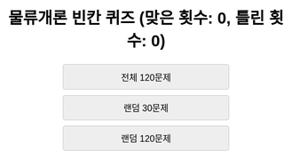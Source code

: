 <!DOCTYPE html>
<html lang="ko">
<head>
  <meta charset="UTF-8">
  <meta name="viewport" content="width=device-width, initial-scale=1.0">
  <title>물류개론 퀴즈</title>
  <style>
    :root {
      --bg-color: #ffffff;
      --text-color: #000000;
      --correct-color: green;
      --incorrect-color: red;
      --button-bg: #eeeeee;
      --input-bg: #ffffff;
    }

    @media (prefers-color-scheme: dark) {
      :root {
        --bg-color: #121212;
        --text-color: #ffffff;
        --correct-color: #66ff66;
        --incorrect-color: #ff6666;
        --button-bg: #1e1e1e;
        --input-bg: #1c1c1c;
      }
    }

    html, body {
      margin: 0;
      padding: 0;
      font-family: Arial, sans-serif;
      background-color: var(--bg-color);
      color: var(--text-color);
      text-align: center;
      padding: 1rem;
      -webkit-text-size-adjust: none;
    }

    h1 {
      font-size: 1.8rem;
      margin-bottom: 1.5rem;
    }

    .question-box {
      margin-bottom: 2rem;
    }

    #question {
      font-size: 1.2rem;
      margin-bottom: 1rem;
    }

    #answerInput {
      font-size: 1rem;
      padding: 0.6rem;
      width: 100%;
      max-width: 400px;
      text-align: center;
      margin: 0 auto;
      box-sizing: border-box;
      background-color: var(--input-bg);
      color: var(--text-color);
      border: 1px solid #ccc;
      border-radius: 4px;
    }

    #feedback {
      font-size: 1rem;
      margin-top: 1rem;
    }

    .correct {
      color: var(--correct-color);
    }

    .incorrect {
      color: var(--incorrect-color);
    }

    #mode-buttons button {
      display: block;
      width: 100%;
      max-width: 300px;
      margin: 10px auto;
      font-size: 1rem;
      padding: 0.6rem;
      background-color: var(--button-bg);
      color: var(--text-color);
      border: 1px solid #ccc;
      border-radius: 4px;
    }

    @media screen and (orientation: landscape) {
      body {
        padding: 2rem;
      }

      h1 {
        font-size: 2rem;
      }

      #question {
        font-size: 1.4rem;
      }

      #answerInput {
        font-size: 1.2rem;
      }

      #feedback {
        font-size: 1.2rem;
      }
    }
  </style>
</head>
<body>
  <h1>물류개론 빈칸 퀴즈 <span id="score">(맞은 횟수: 0, 틀린 횟수: 0)</span></h1>
  <div id="mode-buttons">
    <button onclick="startQuiz('all')">전체 120문제</button>
    <button onclick="startQuiz('random30')">랜덤 30문제</button>
    <button onclick="startQuiz('random120')">랜덤 120문제</button>
  </div>

  <div id="quiz-container" style="display:none;">
    <div class="question-box">
      <p id="question"></p>
      <input type="text" id="answerInput" placeholder="정답을 입력하세요" autofocus>
      <p id="feedback"></p>
    </div>
  </div>

  <script>
    document.addEventListener("DOMContentLoaded", () => {
      const allQuestions = [
        { sentence: "1. ___시대는 경쟁자보다 조금이라도 우수한 제조기술과 혁신적인 아이디어로 만든 제품이 시장을 독차지할 수 있는 시대이다.", answer: "물류유통" },
        { sentence: "2. 소량생산으로 생산원가 절감이 어려워졌고, 때마침 파렛트와 컨테이너를 이용한 ___가 진행되었다.", answer: "물류표준화" },
        { sentence: "3. 기업들은 고객만족의 중요성이 깨닫기 시작하는 ___시장이 형성되기 시작하였다.", answer: "구매자" },
        { sentence: "4. 원재료 조달부터 해외 생산과 국내 도입까지를 관리하는 제품을 시장에 적시 공급하여 고객만족도를 높이는 포괄적 기능인 ___에 주목하기 시작하였다.", answer: "로지스틱스" },
        { sentence: "5. 다양한 소비자의 요구에 맞추기 위해 기업들이 고객 맞춤형 제품을 대량으로 생산하는 ___의 시대가 되었다.", answer: "다품종대량생산" },
        { sentence: "6. ___시대는 원재료 공급부터 소비자 판매까지 모든 흐름을 통합 관리해야 했다.", answer: "공급망관리" },
        { sentence: "7. ___은 물류를 판매 중에서도 제품을 소비자에게 운송하는 개별 기능으로 간주한다.", answer: "물류유통" },
        { sentence: "8. ___는 군사용어인 ‘병참’이 전투를 제외한 모든 기능이다.", answer: "로지스틱스" },
        { sentence: "9. 1990년대 이후 기업 내부와 외부를 포괄하는 ___의 개념으로 확대되었다.", answer: "공급망관리" },
        { sentence: "10. 물류의 기본기능 중 ___은 생산자와 소비자의 거리차이를 좁혀준다.", answer: "운송기능" },
        { sentence: "11. 물류의 기본기능 중 ___은 생산 시기와 소비 시기가 달라도 소비할 수 있게 해준다.", answer: "보관기능" },
        { sentence: "12. 물류의 기본기능 중 ___은 수요와 공급의 격차가 발생할 때 가격 조정 역할을 할 뿐 아니라, 운송비용 절감으로 원가절감에도 기여한다.", answer: "운송과 보관기능" },
        { sentence: "13. 물류의 기본기능 중 ___을 통해 생산자와 소비자가 유대관계를 구축할 수 있도록 연결해 주는 역할을 한다.", answer: "운송과 포장" },
        { sentence: "14. 물류 활동별 기능 중 ___은 제품이나 상품을 효용가치가 낮은 장소에서 높은 장소로 이동시켜 효용가치를 높이는 활동이다.", answer: "운송" },
        { sentence: "15. 물류 활동별 기능 중 ___은 제품이나 상품을 물리적으로 저장하는 활동이다.", answer: "보관" },
        { sentence: "16. 물류 활동별 기능 중 ___은 운반수단에 화물을 싣고 내리는 작업, 보관시설에서 화물을 운반, 입고 등을 하는 활동이다.", answer: "하역" },
        { sentence: "17. 물류 활동별 기능 중 ___은 제품이나 상품의 유통과정에서 이루어지는 단순 가공, 재포장, 조립, 절단 등의 물류 활동을 말한다.", answer: "유통가공" },
        { sentence: "18. 물류 활동별 기능 중 ___은 운송, 보관, 포장, 하역 기능을 물류활동 관련 정보로 연결함으로써 전체 물류관리를 효율적으로 수행하게 해준다.", answer: "물류정보" },
        { sentence: "19. 물류의 영역별로 구분할 때 ___는 제조업의 원재료를 조달처로부터 운송하고, 보관 창고에 입고하여 생산공정에 투입되기 직전까지의 물류 활동이다.", answer: "조달물류" },
        { sentence: "20. 물류의 영역별로 구분할 때 ___는 원재료가 보관창고에서 출고되어 생산공정에 투입되는 시점부터, 제품이 생산되고 포장되어 나올 때까지의 물류활동이다.", answer: "생산물류" },
        { sentence: "21. 물류의 영역별로 구분할 때 ___는 생산업체에서 생산된 제품이 출하되어 판매창고에 입고될 때까지의 물류활동이다.", answer: "사내물류" },
        { sentence: "22. 물류의 영역별로 구분할 때 ___는 생산된 완제품 또는 매입한 상품을 판매 창고에 입고한 후, 소비자에게 전달하는 물류활동이다.", answer: "판매물류" },
        { sentence: "23. 물류의 영역별로 구분할 때 ___는 반품물류, 회수물류, 폐기물류를 말한다.", answer: "역물류" },
        { sentence: "24. 물류관리의 목표는 효율성 제고, 원활한 의사소통, ___ 등이 있다.", answer: "물류비용 절감" },
        { sentence: "25. 물류관리의 3S1L은 물류를 신속하고, 저렴하고, 안전하고, ___ 거래 상대방에게 전달해야 한다는 원칙이다.", answer: "확실하게" },
        { sentence: "26. ___은 생산과 소비를 연결하여 공간과 시간의 효용을 창출하는 시스템이다.", answer: "물류시스템" },
        { sentence: "27. ___은 생산된 완제품 또는 매입한 상품을 판매 창고에 입고한 후, 소비자에게 전달하는 물류 활동이다.", answer: "판매물류" },
        { sentence: "28. 로지스틱스 시대에 기업의 물류 전체를 최적화하려는 노력에 맞춰 파렛트와 컨테이너에 의한 재적재 없는 ___이 일반화되었다.", answer: "일관운송" },
        { sentence: "29. 공급망 관리 시대에 여러 기업이 표준 파렛트와 컨테이너 운송에 참여하면서, 여러 기업의 물류를 공동으로 수행하는 ___의 기회가 많아졌다.", answer: "공동물류" },
        { sentence: "30. ___은 원재료 조달부터 소비자 배송에 이르는 물류시스템의 전체 활동을 체계화하여 전체 최적화를 달성해 나가는 과정을 말한다.", answer: "물류합리화" },
        { sentence: "31. ___는 물류기기와 시설, 장비의 규격이나 치수를 배수 또는 분할 관계로 만들어 물류표준화를 지원하는 활동이다.", answer: "물류모듈화" },
        { sentence: "32. ___은 여러 개의 물품을 물류장비로 취급할 수 있도록 하나로 합친 화물이다.", answer: "단위화물" },
        { sentence: "33. ___는 단위화물로 전환함으로써 운송, 보관, 하역, 포장을 재적입이나 재취급 없이 한 번에 처리하여 효율성을 제고하는 기법이다.", answer: "단위화물 체계" },
        { sentence: "34. ___는 단위화물 체계를 구성하는 핵심 장비이다.", answer: "파렛트" },
        { sentence: "35. 재적재 없이 출발지에서 도착지까지 운송하는 개념을 ___라고 한다.", answer: "일관 파렛트화" },
        { sentence: "36. ___는 출발지에서 도착지까지 전체 운송 과정에서 화물을 파렛트에 적재된 상태 그대로 일관되게 운송하는 형태를 말한다.", answer: "일관 파렛트화" },
        { sentence: "37. ___는 파렛트의 규격을 표준화하여 공동으로 사용함으로써 물류효율성을 높이는 파렛트 운영 기법이다.", answer: "파렛트 풀 시스템" },
        { sentence: "38. ___는 화물이 컨테이너에 적재된 상태 그대로 운송과 보관이 이루어지는 일관운송 체계를 말한다.", answer: "컨테이너화" },
        { sentence: "39. ___는 물류활동에 필요한 인프라를 복수의 파트너와 함께 연계하여 운영하는 물류합리화 방식을 말한다.", answer: "물류공동화" },
        { sentence: "40. ___는 자사의 물류시스템과 외부 물류시스템의 연계가 필요하다.", answer: "물류공동화" },
        { sentence: "41. 물류공동화의 운영방식 중 ___는 동종 제조업체 또는 도매업체 간 수평적으로 물류를 처리하는 형태이다.", answer: "수평적 공동화" },
        { sentence: "42. 물류공동화의 운영방식 중 ___는 제조업체-판매회사-도매업체 간 수직적 관계에서 추진되는 공동화이다.", answer: "수직적 공동화" },
        { sentence: "43. 물류공동화의 운영방식 중 ___는 복수의 물류기업이 제휴하여 혼적 운송 또는 멀티모달 운송을 하는 형태이다.", answer: "물류기업 동업자 공동화" },
        { sentence: "44. 물류공동화의 운영방식 중 ___는 물류업체가 화주의 협력업체나 파트너가 되는 형태이다.", answer: "화주와 물류업체 간 파트너십" },
        { sentence: "45. 물류공동화의 장점은 물류비용 절감, 수배송 효율 향상, 물류생산성 향상, ___이다.", answer: "물류서비스 안정화" },
        { sentence: "46. 물류공동화의 단점은 ___, 배송 순서 조절 어려움, 기업비밀 유출 우려 등이 있다.", answer: "물류서비스 차별화 한계" },
        { sentence: "47. ___는 복수의 운송업체 또는 화주가 공동으로 수배송하는 물류공동화의 한 형태이다.", answer: "수배송공동화" },
        { sentence: "48. 수배송 공동화의 목적은 다빈도 소량 배송, 수배송 효율 향상, ___ 등이다.", answer: "물류비용 절감" },
        { sentence: "49. 수배송 공동화의 운영방식 중 ___는 집화와 배송을 공동으로 수행하는 형태이다.", answer: "집배송공동화" },
        { sentence: "50. 수배송 공동화의 운영방식 중 ___는 복수의 운송업자가 복수 화주의 화물을 공동으로 배송하는 형태이다.", answer: "배송공동화" },
        { sentence: "51. 수배송 공동화의 운영방식 중 ___는 특정 노선의 집하를 공동화하여 화주가 지정된 노선의 운송업자에게 화물을 맡기면 운송업자가 배송하는 형태이다.", answer: "노선집하공동화" },
        { sentence: "52. ___는 물류업체가 복수 화주기업을 대신하여 주문 피킹, 포장, 배송을 대행하는 물류합리화 형태이다.", answer: "풀필먼트" },
        { sentence: "53. 풀필먼트의 기대효과는 물류비용 절감, ___, 핵심역량 집중이다.", answer: "주문 리드타임 개선" },
        { sentence: "54. ___은 제품 주문일과 도착일 사이의 시간이다.", answer: "주문 리드타임" },
        { sentence: "55. ___는 기업의 모든 부문을 연결하고 통합 관리하며 정보를 공유하는 시스템이다.", answer: "ERP" },
        { sentence: "56. ___는 필요한 때, 필요한 물건을, 필요한 만큼 생산함으로써 재고를 최소화하는 시스템이다.", answer: "JIT" },
        { sentence: "57. 마케팅의 4P는 제품, 가격, 촉진, ___이다.", answer: "장소" },
        { sentence: "58. ___은 재화가 생산자에서 소비자에게 전달되기까지 거치는 과정을 말한다.", answer: "유통" },
        { sentence: "59. 유통경로는 물류와 비슷하게 ___과 ___의 효용을 가진다.", answer: "시간, 장소" },
        { sentence: "60. ___는 유통경로 구성원 간의 이해관계를 본부나 중앙에서 정한 계획에 따라 전문적으로 관리 통제한다.", answer: "수직적 유통경로" },
        { sentence: "61. ___는 유통경로 중 동일 단계에서 활동하는 복수의 기업이 결합한 형태이다.", answer: "수평적 유통경로" },
        { sentence: "62. ___은 과거의 이력 자료나 데이터가 충분하지 않을 때 개인의 통찰이나 경험을 바탕으로 한 수요예측 기법이다.", answer: "정성적 수요예측 기법" },
        { sentence: "63. 정량적 수요예측 기법 중 ___은 과거 일정 구간의 평균치를 미래의 예측치로 계산하는 기법이다.", answer: "이동평균법" },
        { sentence: "64. 정량적 수요예측 기법 중 ___은 과거의 예측치와 예측오차의 일정 비율을 더한 값을 미래의 수요예측치로 보는 기법이다.", answer: "지수 평활법" },
        { sentence: "65. ___은 주문, 판매, 서비스, 대금결제 등이 인터넷 등 온라인으로 이루어지는 판매 형태를 말한다.", answer: "전자상거래" },
        { sentence: "66. ___은 소비자가 다양한 채널을 넘나들며 구매할 수 있도록 하여 하나의 매장을 이용하는 것과 동일한 고객 경험을 제공하는 서비스이다.", answer: "옴니채널" },
        { sentence: "67. ___는 제품 다양화 속에서 고객서비스 수준 유지와 비용 절감을 위해 창고를 관리하는 시스템이다.", answer: "WMS" },
        { sentence: "68. 물류정보는 ___를 효율적으로 수행하기 위해 운송, 보관, 하역, 포장 등 활동 중 축적되고 조합되어 정리된 자료이다.", answer: "물류관리" },
        { sentence: "69. 물류정보시스템에서 ___는 운영 시스템 데이터를 바탕으로 수요예측, 자재소요, 생산, 판매 등을 계획하는 시스템이다.", answer: "공급망 계획 시스템" },
        { sentence: "70. 물류정보시스템에서 ___는 운영 시스템 데이터를 바탕으로 주문처리, 입출고, 수송, 배송 등을 처리하는 시스템이다.", answer: "공급망 실행 시스템" },
        { sentence: "71. ___는 각종 문서를 전자문서로 변환하여 시스템 간 주고 받는 전자문서교환 시스템이다.", answer: "EDI" },
        { sentence: "72. ___는 복수의 디바이스가 네트워크와 연결되어 사람 없이 데이터를 주고받을 수 있는 시스템 구조를 말한다.", answer: "사물인터넷" },
        { sentence: "73. ___는 두 소프트웨어의 구성요소가 서로 통신할 수 있게 하는 기능이다.", answer: "API" },
        { sentence: "74. ___는 화물차 운행을 최적화하고 관리를 효율화하는 시스템이다.", answer: "첨단화물운송시스템" },
        { sentence: "75. ___는 무역항을 대상으로 선박 입출항, 항만시설 사용, 관세 납부 등을 처리하는 시스템이다.", answer: "해운항만 물류정보시스템" },
        { sentence: "76. ___는 실시간 판매 상품 정보, 구매 고객 정보, 대금 지급 정보를 재고관리 등에 활용하는 시스템이다.", answer: "POS" },
        { sentence: "77. ___는 재고가 일정 수준에 도달하면 자동으로 필요한 만큼 발주하는 시스템이다.", answer: "자동발주시스템" },
        { sentence: "78. ___는 물류센터에 점등 장치를 달아 피킹할 화물이 있는 위치와 수량을 알려주는 시스템이다.", answer: "DPS" },
        { sentence: "79. ___는 피킹한 상품을 포장장소에 두고 출고지별 상자에 정확한 수량을 담을 수 있도록 지시해주는 시스템이다.", answer: "DAS" },
        { sentence: "80. ___는 부피가 작은 제품을 점포나 카테고리별로 분류하는 시스템이다.", answer: "PAS" },
        { sentence: "81. ___는 컴퓨터가 판독할 수 있도록 굵기 다른 흑색 선과 공간으로 정보를 표현한 코드이다.", answer: "바코드" },
        { sentence: "82. RFID는 판독기와 접촉 없이 태그 정보를 읽는 ___ 기술이다.", answer: "무선주파수인식기술" },
        { sentence: "83. ___는 화주가 고객에게 직접 재화를 전달하는 형태로, 소규모 기업이 이용한다.", answer: "1PL" },
        { sentence: "84. ___는 모기업이 출자한 자회사가 물류업무를 수행하거나 계열사 물류를 담당한다.", answer: "2PL" },
        { sentence: "85. ___는 화주의 고객사와 화주 사이에서 운송, 보관, 주문처리, 재고관리 등 물류 프로세스를 대부분 수행한다.", answer: "3PL" },
        { sentence: "86. ___는 3자물류업체가 컨설팅, 공급망 설계 및 최적화를 수행하는 형태이다.", answer: "4PL" },
        { sentence: "87. ___는 더 많은 재고를 확보하려고 하면서 공급망의 변동성이 커지는 현상이다.", answer: "채찍효과" },
        { sentence: "88. ___는 정보 공유를 통해 정확한 수량의 상품을 적절한 시점과 장소에 공급하는 방식이다.", answer: "신속대응" },
        { sentence: "89. ___는 창고 보관 없이 하나의 운송수단에서 다른 운송수단으로 바로 실물 인도하는 방식이다.", answer: "크로스 도킹" },
        { sentence: "90. ___는 판매 시점 정보를 기반으로 자동으로 공급업체에 발주하는 시스템으로 일본에서 발달하였다.", answer: "EOS" },
        { sentence: "91. ___는 고객의 특별한 요구를 반영한 재화와 서비스를 낮은 원가에 대량 생산하여 제공하는 프로세스이다.", answer: "대량 고객화" },
        { sentence: "92. ___는 매장의 실시간 판매 및 재고 상황과 수요예측 기반으로 자동 보충 주문을 발행하는 시스템이다.", answer: "자동보충주문시스템" },
        { sentence: "93. ___은 물품의 수송, 보관, 취급 등을 위해 그것의 가치 및 상태를 보호하기 위한 방법 또는 상태를 말한다.", answer: "포장" },
        { sentence: "94. 한국산업표준 KST1001의 포장 분류는 ___, ___, ___이다.", answer: "낱포장, 속포장, 겉포장" },
        { sentence: "95. ___은 물품의 수송과 보관을 주요 목적으로 하는 모든 포장을 말한다.", answer: "공급포장" },
        { sentence: "96. ___은 상거래에서 상품을 진열하거나 취급하는 데 편의를 주기 위한 포장이다.", answer: "상업포장" },
        { sentence: "97. 포장 표준화의 종류는 ___, ___, ___, ___이다.", answer: "사내 표준화, 업계 표준화, 국가 표준화, 국제 표준화" },
        { sentence: "98. ___은 환경오염과 온실가스 발생을 최소화하는 친환경적 물류 활동이다.", answer: "녹색 물류" },
        { sentence: "99. 운송은 교통수단을 이용하여 ___ 효용을 창출하기 위한 행위이다.", answer: "장소적" },
        { sentence: "100. 운송은 물류활동 중 가장 큰 비중을 차지하며, ___과 고객서비스 향상에 초점을 둔다.", answer: "비용절감" },
        { sentence: "101. 수송은 선박, 철도, 트럭 등을 이용한 거점 간의 ___이다.", answer: "간선운송" },
        { sentence: "102. 배송은 거점에서 수화인에게 전달하는 ___이다.", answer: "지선운송" },
        { sentence: "103. 운송의 3대 요소 중 ___은 화물 운송의 중계 및 환적이 이루어지는 장소이다.", answer: "운송 연결점" },
        { sentence: "104. 운송의 3대 요소 중 ___은 도로, 철도, 해상로 등 운송수단이 이용하는 통로이다.", answer: "운송 경로" },
        { sentence: "105. 운송의 3대 요소 중 ___은 사람과 재화를 싣고 운행하는 수단이다.", answer: "운송 수단" },
        { sentence: "106. ___는 도로 중심의 운송체계에서 철도 및 연안운송으로 수단을 전환하는 것을 말한다.", answer: "Modal Shift" },
        { sentence: "107. ___은 자국 항만, 공항 또는 물류터미널까지의 운송이다.", answer: "국내운송" },
        { sentence: "108. ___은 수출지 도착항에서 최종 고객에게 화물이 인도되기까지의 운송이다.", answer: "해외현지운송" },
        { sentence: "109. FCL운송은 만재 컨테이너 운송이고, LCL운송은 ___을 의미한다.", answer: "소량화물운송" },
        { sentence: "110. 화물자동차 운송의 특징은 단거리 ___, 장거리 운임 비쌈, 중량 제한 등이다.", answer: "문전운송" },
        { sentence: "111. 철도운송은 대량화물의 중장거리 ___에 적합하다.", answer: "간선운송" },
        { sentence: "112. ___은 택배업 또는 서류송달업을 의미한다.", answer: "소화물일관운송" },
        { sentence: "113. ___은 기업과 국가 모두에게 물류비 절감 및 경쟁력 확보를 위해 중요하다.", answer: "운송합리화" },
        { sentence: "114. ___은 냉장, 냉동식품 등을 저온 상태로 생산부터 소비까지 유통시키는 구조이다.", answer: "콜드체인 시스템" },
        { sentence: "115. ___은 유상으로 화물을 운송하는 사업이다.", answer: "화물자동차 운송사업" },
        { sentence: "116. ___은 운송계약을 중개하거나 자기 명의로 운송하는 사업이다.", answer: "화물자동차 운송주선사업" },
        { sentence: "117. ___은 자기 또는 소속 가맹점의 차량을 이용해 유상으로 화물을 운송하는 사업이다.", answer: "화물자동차 운송가맹사업" },
        { sentence: "118. ___은 집화, 하역, 보관, 분류, 통관 등의 기능을 수행하는 시설이다.", answer: "물류터미널" },
        { sentence: "119. ___은 2가지 이상의 운송수단 간 연계운송이 가능한 물류터미널이다.", answer: "복합물류터미널" },
        { sentence: "120. 물류터미널 사업은 ___과 ___으로 구분된다.", answer: "복합물류터미널사업, 일반물류터미널사업" }
      ];

      let quiz = [];
      let index = 0;
      let timeoutId = null;
      let correctCount = 0;
      let incorrectCount = 0;

      function startQuiz(mode) {
        index = 0;
        correctCount = 0;
        incorrectCount = 0;
        updateScore();

        if (mode === 'random30') {
          quiz = [...allQuestions].sort(() => Math.random() - 0.5).slice(0, 30);
        } else if (mode === 'random120') {
          quiz = [...allQuestions].sort(() => Math.random() - 0.5);
        } else {
          quiz = [...allQuestions];
        }

        document.getElementById("mode-buttons").style.display = 'none';
        document.getElementById("quiz-container").style.display = 'block';
        resetInputListener();
        showQuestion();
      }

      function resetInputListener() {
        const input = document.getElementById("answerInput");
        input.value = '';
        input.disabled = false;
        input.removeEventListener("keydown", handleInput);
        input.addEventListener("keydown", handleInput);
      }

      function handleInput(e) {
        if (e.key === "Enter") {
          if (timeoutId) {
            clearTimeout(timeoutId);
            timeoutId = null;
          }
          const userInput = e.target.value.replace(/\s+/g, '').toLowerCase();
          const correctAnswer = quiz[index].answer.replace(/\s+/g, '').toLowerCase();
          const correct = userInput === correctAnswer;
          showAnswer(correct);
        }
      }

      function showQuestion() {
        const input = document.getElementById("answerInput");
        input.value = '';
        input.disabled = false;
        input.focus();
        document.getElementById("question").textContent = quiz[index].sentence;
        document.getElementById("feedback").textContent = '';
        document.getElementById("feedback").className = '';
      }

      function showAnswer(correct) {
        const answer = quiz[index].answer;
        const feedback = document.getElementById("feedback");
        if (correct) {
          correctCount++;
          feedback.textContent = `정답입니다! (${answer})`;
          feedback.className = 'correct';
          timeoutId = setTimeout(nextQuestion, 1500); // 정답일 경우 1.5초 딜레이
        } else {
          incorrectCount++;
          feedback.textContent = `오답입니다. 정답은 (${answer}) 입니다.`;
          feedback.className = 'incorrect';
          timeoutId = setTimeout(nextQuestion, 2000); // 오답일 경우 2초 딜레이
        }
        updateScore();
        document.getElementById("answerInput").disabled = true;
      }

      function nextQuestion() {
        index++;
        if (index < quiz.length) {
          showQuestion();
        } else {
          endQuiz();
        }
      }

      function endQuiz() {
        document.getElementById("question").textContent = "퀴즈 종료! 수고했어요 👏";
        document.getElementById("answerInput").style.display = 'none';
        document.getElementById("feedback").textContent = '';
        document.getElementById("mode-buttons").style.display = 'block';
      }

      function updateScore() {
        document.getElementById("score").textContent = `(맞은 횟수: ${correctCount}, 틀린 횟수: ${incorrectCount})`;
      }

      window.startQuiz = startQuiz;
    });
  </script>
</body>
</html>


